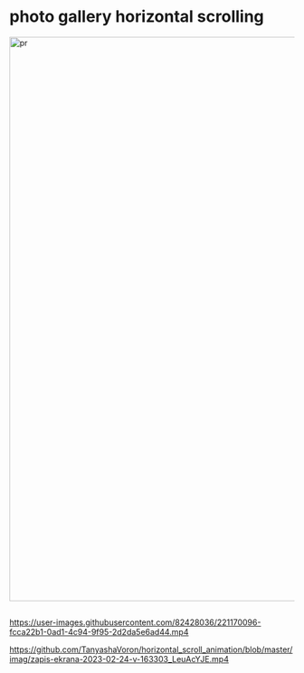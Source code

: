 # photo gallery horizontal scrolling
<img width="998" alt="pr" src="https://user-images.githubusercontent.com/82428036/221170155-73d31afb-e44b-41c7-9162-e40c3ffd4f3e.png">

##

https://user-images.githubusercontent.com/82428036/221170096-fcca22b1-0ad1-4c94-9f95-2d2da5e6ad44.mp4

https://github.com/TanyashaVoron/horizontal_scroll_animation/blob/master/imag/zapis-ekrana-2023-02-24-v-163303_LeuAcYJE.mp4
